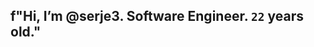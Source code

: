 ## f"Hi, I’m @serje3. Software Engineer. `22` years old."


<!---
serje3/serje3 is a ✨ special ✨ repository because its `README.md` (this file) appears on your GitHub profile.
You can click the Preview link to take a look at your changes.
--->
